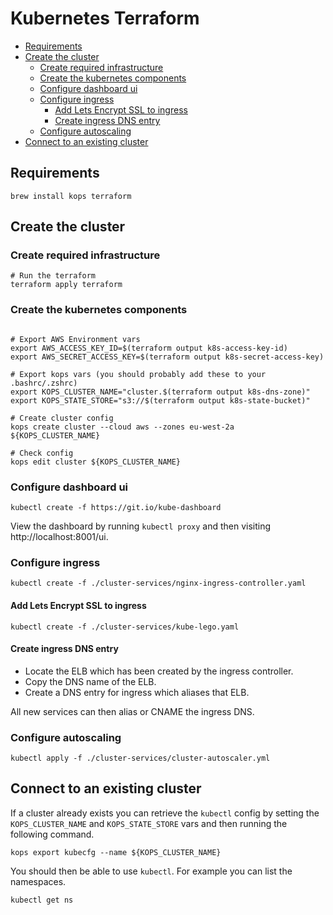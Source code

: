 # Kubernetes Terraform

* [Requirements](#requirements)
* [Create the cluster](#create-the-cluster)
   * [Create required infrastructure](#create-required-infrastructure)
   * [Create the kubernetes components](#create-the-kubernetes-components)
   * [Configure dashboard ui](#configure-dashboard-ui)
   * [Configure ingress](#configure-ingress)
      * [Add Lets Encrypt SSL to ingress](#add-lets-encrypt-ssl-to-ingress)
      * [Create ingress DNS entry](#create-ingress-dns-entry)
   * [Configure autoscaling](#configure-autoscaling)
* [Connect to an existing cluster](#connect-to-an-existing-cluster)

## Requirements

```shell
brew install kops terraform
```

## Create the cluster

### Create required infrastructure

```shell
# Run the terraform
terraform apply terraform
```

### Create the kubernetes components

```shell

# Export AWS Environment vars
export AWS_ACCESS_KEY_ID=$(terraform output k8s-access-key-id)
export AWS_SECRET_ACCESS_KEY=$(terraform output k8s-secret-access-key)

# Export kops vars (you should probably add these to your .bashrc/.zshrc)
export KOPS_CLUSTER_NAME="cluster.$(terraform output k8s-dns-zone)"
export KOPS_STATE_STORE="s3://$(terraform output k8s-state-bucket)"

# Create cluster config
kops create cluster --cloud aws --zones eu-west-2a ${KOPS_CLUSTER_NAME}

# Check config
kops edit cluster ${KOPS_CLUSTER_NAME}

```

### Configure dashboard ui

```shell
kubectl create -f https://git.io/kube-dashboard
```

View the dashboard by running `kubectl proxy` and then visiting http://localhost:8001/ui.

### Configure ingress

```shell
kubectl create -f ./cluster-services/nginx-ingress-controller.yaml
```

#### Add Lets Encrypt SSL to ingress

```shell
kubectl create -f ./cluster-services/kube-lego.yaml
```

#### Create ingress DNS entry

- Locate the ELB which has been created by the ingress controller.
- Copy the DNS name of the ELB.
- Create a DNS entry for ingress which aliases that ELB.

All new services can then alias or CNAME the ingress DNS.

### Configure autoscaling

```shell
kubectl apply -f ./cluster-services/cluster-autoscaler.yml
```

## Connect to an existing cluster

If a cluster already exists you can retrieve the `kubectl` config by setting the `KOPS_CLUSTER_NAME` and `KOPS_STATE_STORE` vars and then running the following command.

```shell
kops export kubecfg --name ${KOPS_CLUSTER_NAME}
```

You should then be able to use `kubectl`. For example you can list the namespaces.

```shell
kubectl get ns
```
